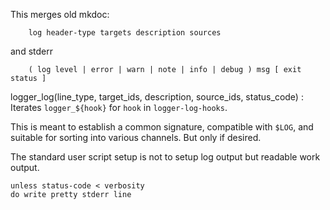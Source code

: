 This merges old mkdoc:
```
    log header-type targets description sources
```

and stderr
```
    ( log level | error | warn | note | info | debug ) msg [ exit status ]
```


logger_log(line_type, target_ids, description, source_ids, status_code)
: Iterates ``logger_${hook}`` for `hook` in `logger-log-hooks`.

  This is meant to establish a common signature, compatible with ``$LOG``,
  and suitable for sorting into various channels. But only if desired.

  The standard user script setup is not to setup log output but readable
  work output.

    unless status-code < verbosity
    do write pretty stderr line


